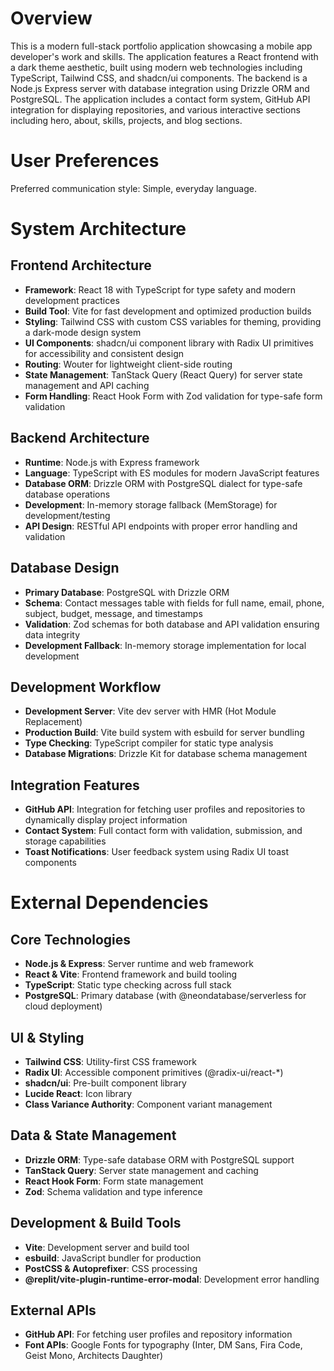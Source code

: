 # Overview

This is a modern full-stack portfolio application showcasing a mobile app developer's work and skills. The application features a React frontend with a dark theme aesthetic, built using modern web technologies including TypeScript, Tailwind CSS, and shadcn/ui components. The backend is a Node.js Express server with database integration using Drizzle ORM and PostgreSQL. The application includes a contact form system, GitHub API integration for displaying repositories, and various interactive sections including hero, about, skills, projects, and blog sections.

# User Preferences

Preferred communication style: Simple, everyday language.

# System Architecture

## Frontend Architecture
- **Framework**: React 18 with TypeScript for type safety and modern development practices
- **Build Tool**: Vite for fast development and optimized production builds
- **Styling**: Tailwind CSS with custom CSS variables for theming, providing a dark-mode design system
- **UI Components**: shadcn/ui component library with Radix UI primitives for accessibility and consistent design
- **Routing**: Wouter for lightweight client-side routing
- **State Management**: TanStack Query (React Query) for server state management and API caching
- **Form Handling**: React Hook Form with Zod validation for type-safe form validation

## Backend Architecture
- **Runtime**: Node.js with Express framework
- **Language**: TypeScript with ES modules for modern JavaScript features
- **Database ORM**: Drizzle ORM with PostgreSQL dialect for type-safe database operations
- **Development**: In-memory storage fallback (MemStorage) for development/testing
- **API Design**: RESTful API endpoints with proper error handling and validation

## Database Design
- **Primary Database**: PostgreSQL with Drizzle ORM
- **Schema**: Contact messages table with fields for full name, email, phone, subject, budget, message, and timestamps
- **Validation**: Zod schemas for both database and API validation ensuring data integrity
- **Development Fallback**: In-memory storage implementation for local development

## Development Workflow
- **Development Server**: Vite dev server with HMR (Hot Module Replacement)
- **Production Build**: Vite build system with esbuild for server bundling
- **Type Checking**: TypeScript compiler for static type analysis
- **Database Migrations**: Drizzle Kit for database schema management

## Integration Features
- **GitHub API**: Integration for fetching user profiles and repositories to dynamically display project information
- **Contact System**: Full contact form with validation, submission, and storage capabilities
- **Toast Notifications**: User feedback system using Radix UI toast components

# External Dependencies

## Core Technologies
- **Node.js & Express**: Server runtime and web framework
- **React & Vite**: Frontend framework and build tooling
- **TypeScript**: Static type checking across full stack
- **PostgreSQL**: Primary database (with @neondatabase/serverless for cloud deployment)

## UI & Styling
- **Tailwind CSS**: Utility-first CSS framework
- **Radix UI**: Accessible component primitives (@radix-ui/react-*)
- **shadcn/ui**: Pre-built component library
- **Lucide React**: Icon library
- **Class Variance Authority**: Component variant management

## Data & State Management
- **Drizzle ORM**: Type-safe database ORM with PostgreSQL support
- **TanStack Query**: Server state management and caching
- **React Hook Form**: Form state management
- **Zod**: Schema validation and type inference

## Development & Build Tools
- **Vite**: Development server and build tool
- **esbuild**: JavaScript bundler for production
- **PostCSS & Autoprefixer**: CSS processing
- **@replit/vite-plugin-runtime-error-modal**: Development error handling

## External APIs
- **GitHub API**: For fetching user profiles and repository information
- **Font APIs**: Google Fonts for typography (Inter, DM Sans, Fira Code, Geist Mono, Architects Daughter)